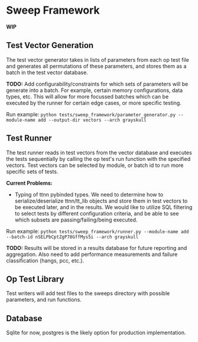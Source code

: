 # Sweep Framework

**WIP**

## Test Vector Generation

The test vector generator takes in lists of parameters from each op test file and generates all permutations of these parameters, and stores them as a batch in the test vector database.

**TODO:** Add configurability/constraints for which sets of parameters will be generate into a batch. For example, certain memory configurations, data types, etc. This will allow for more focussed batches which can be executed by the runner for certain edge cases, or more specific testing.

Run example:
`python tests/sweep_framework/parameter_generator.py --module-name add --output-dir vectors --arch grayskull`

## Test Runner

The test runner reads in test vectors from the vector database and executes the tests sequentially by calling the op test's run function with the specified vectors.
Test vectors can be selected by module, or batch id to run more specific sets of tests.

**Current Problems:**
- Typing of ttnn pybinded types. We need to determine how to serialize/deserialize ttnn/tt_lib objects and store them in test vectors to be executed later, and in the results. We would like to utilize SQL filtering to select tests by different configuration criteria, and be able to see which subsets are passing/failing/being executed.

Run example:
`python tests/sweep_framework/runner.py --module-name add --batch-id nSELPbCptZgP78GffMys5i --arch grayskull`

**TODO:** Results will be stored in a results database for future reporting and aggregation. Also need to add performance measurements and failure classification (hangs, pcc, etc.).

## Op Test Library

Test writers will add test files to the sweeps directory with possible parameters, and run functions.

## Database

Sqlite for now, postgres is the likely option for production implementation.
